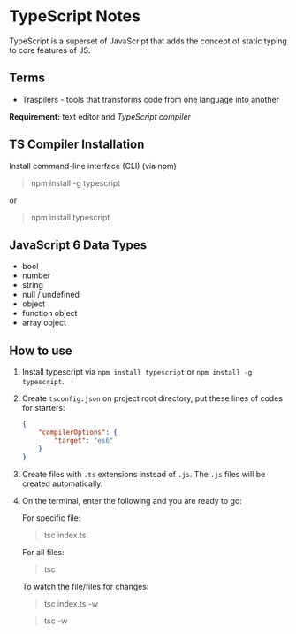 # TypeScript Notes

TypeScript is a superset of JavaScript that adds the concept of static typing to core features of JS.

## Terms

- Traspilers - tools that transforms code from one language into another

**Requirement:** text editor and _TypeScript compiler_

## TS Compiler Installation

Install command-line interface (CLI) (via npm)

> npm install -g typescript

or

> npm install typescript

## JavaScript 6 Data Types

- bool
- number
- string
- null / undefined
- object
- function object
- array object

## How to use

1. Install typescript via `npm install typescript` or `npm install -g typescript`.
2. Create `tsconfig.json` on project root directory, put these lines of codes for starters:
   ```JSON
   {
       "compilerOptions": {
           "target": "es6"
       }
   }
   ```
3. Create files with `.ts` extensions instead of `.js`. The `.js` files will be created automatically.
4. On the terminal, enter the following and you are ready to go:

   For specific file:

   > tsc index.ts

   For all files:

   > tsc

   To watch the file/files for changes:

   > tsc index.ts -w

   > tsc -w

